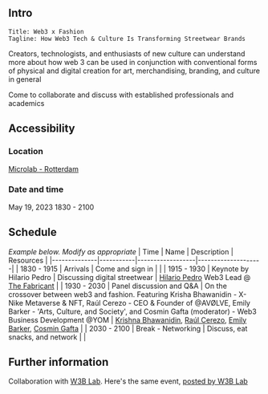 ## Intro

```
Title: Web3 x Fashion
Tagline: How Web3 Tech & Culture Is Transforming Streetwear Brands
```

Creators, technologists, and enthusiasts of new culture can understand more about how web 3 can be used in conjunction
with conventional forms of physical and digital creation for art, merchandising, branding, and culture in general

Come to collaborate and discuss with established professionals and academics

## Accessibility

### Location

[Microlab - Rotterdam](https://www.microlab.nl/nl-nl/rotterdam)

### Date and time

May 19, 2023
1830 - 2100

## Schedule

*Example below. Modify as appropriate*
| Time         | Name      | Description      | Resources          |
|--------------|-----------|------------------|--------------------|
| 1830 - 1915 | Arrivals  | Come and sign in | |
| 1915 - 1930 | Keynote by Hilario Pedro | Discussing digital streetwear | [Hilario Pedro](https://www.linkedin.com/in/firehill/) Web3 Lead @ [The Fabricant](https://www.thefabricant.com/) |
| 1930 - 2030 | Panel discussion and Q&A | On the crossover between web3 and fashion. Featuring Krisha Bhawanidin - X-Nike Metaverse & NFT, Raúl Cerezo - CEO & Founder of @AVØLVE, Emily Barker - 'Arts, Culture, and Society', and Cosmin Gafta (moderator) - Web3 Business Development @YOM | [Krishna Bhawanidin](https://www.linkedin.com/in/krishna-b-/), [Raúl Cerezo](https://www.linkedin.com/in/raulcerezo/), [Emily Barker](https://www.linkedin.com/in/emily-barker-120b52226), [Cosmin Gafta](https://www.linkedin.com/in/cosmin-gafta/) |
| 2030 - 2100 | Break - Networking | Discuss, eat snacks, and network | |

## Further information

Collaboration with [W3B Lab](https://w3blab.io). Here's the same event, [posted by W3B Lab](https://www.meetup.com/rotterdam-web-3-0-meetup-group/events/293070686/)